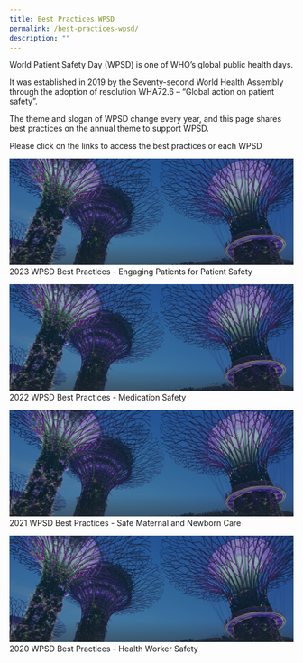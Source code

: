 ```yaml
---
title: Best Practices WPSD
permalink: /best-practices-wpsd/
description: ""
---
```

World Patient Safety Day (WPSD) is one of WHO’s global public health days. 

It was established in 2019 by the Seventy-second World Health Assembly through the adoption of resolution WHA72.6 – “Global action on patient safety”. 

The theme and slogan of WPSD change every year, and this page shares best practices on the annual theme to support WPSD.

Please click on the links to access the best practices or each WPSD


![](/images/hero-banner.png)
2023 WPSD Best Practices - Engaging Patients for Patient Safety 

![](/images/hero-banner.png)
2022 WPSD Best Practices - Medication Safety

![](/images/hero-banner.png)
2021 WPSD Best Practices - Safe Maternal and Newborn Care

![](/images/hero-banner.png)
2020 WPSD Best Practices - Health Worker Safety 